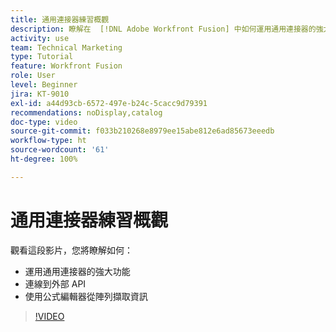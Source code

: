 ```yaml
---
title: 通用連接器練習概觀
description: 瞭解在  [!DNL Adobe Workfront Fusion] 中如何運用通用連接器的強大功能、連接外部 API 以及從陣列擷取資訊。
activity: use
team: Technical Marketing
type: Tutorial
feature: Workfront Fusion
role: User
level: Beginner
jira: KT-9010
exl-id: a44d93cb-6572-497e-b24c-5cacc9d79391
recommendations: noDisplay,catalog
doc-type: video
source-git-commit: f033b210268e8979ee15abe812e6ad85673eeedb
workflow-type: ht
source-wordcount: '61'
ht-degree: 100%

---
```


# 通用連接器練習概觀

觀看這段影片，您將瞭解如何：

* 運用通用連接器的強大功能
* 連線到外部 API
* 使用公式編輯器從陣列擷取資訊

>[!VIDEO](https://video.tv.adobe.com/v/335269/?quality=12&learn=on)
